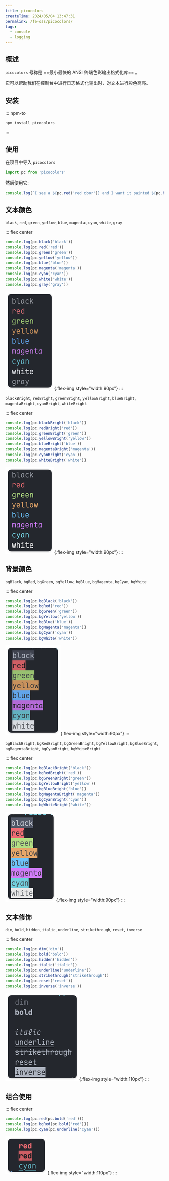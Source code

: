 ```yaml
---
title: picocolors
createTime: 2024/05/04 13:47:31
permalink: /fe-oss/picocolors/
tags:
  - console
  - logging
---
```


<Badge text="NodeJS 6+" /> <Badge text="Chromium-based Browsers" />

<RepoCard repo="alexeyraspopov/picocolors" />

## 概述

`picocolors` 号称是 ==最小最快的 ANSI 终端色彩输出格式化库== 。

它可以帮助我们在控制台中进行日志格式化输出时，对文本进行彩色高亮。

## 安装

::: npm-to

```sh
npm install picocolors
```

:::

## 使用

在项目中导入 `picocolors`

```ts
import pc from 'picocolors'
```

然后使用它:

```ts
console.log(`I see a ${pc.red('red door')} and I want it painted ${pc.black('black')}`)
```

<style>
@media (max-width: 640px) {
  .vp-doc .flex-img {
    transform: translateX(20px);
  }
}
</style>

## 文本颜色

`black`, `red`, `green`, `yellow`, `blue`, `magenta`, `cyan`, `white`, `gray`

::: flex center

<div style="flex: 1;min-width: 0">

```ts
console.log(pc.black('black'))
console.log(pc.red('red'))
console.log(pc.green('green'))
console.log(pc.yellow('yellow'))
console.log(pc.blue('blue'))
console.log(pc.magenta('magenta'))
console.log(pc.cyan('cyan'))
console.log(pc.white('white'))
console.log(pc.gray('gray'))
```

</div>

![picocolors text colors](./assets/picocolors-1.png){.flex-img style="width:90px"}
:::

`blackBright`, `redBright`, `greenBright`, `yellowBright`, `blueBright`, `magentaBright`, `cyanBright`, `whiteBright`

::: flex center

<div style="flex: 1;min-width: 0">

```ts
console.log(pc.blackBright('black'))
console.log(pc.redBright('red'))
console.log(pc.greenBright('green'))
console.log(pc.yellowBright('yellow'))
console.log(pc.blueBright('blue'))
console.log(pc.magentaBright('magenta'))
console.log(pc.cyanBright('cyan'))
console.log(pc.whiteBright('white'))
```

</div>

![picocolors text colors](./assets/picocolors-2.png){.flex-img style="width:90px"}
:::

## 背景颜色

`bgBlack`, `bgRed`, `bgGreen`, `bgYellow`, `bgBlue`, `bgMagenta`, `bgCyan`, `bgWhite`

::: flex center

<div style="flex: 1;min-width: 0">

```ts
console.log(pc.bgBlack('black'))
console.log(pc.bgRed('red'))
console.log(pc.bgGreen('green'))
console.log(pc.bgYellow('yellow'))
console.log(pc.bgBlue('blue'))
console.log(pc.bgMagenta('magenta'))
console.log(pc.bgCyan('cyan'))
console.log(pc.bgWhite('white'))
```

</div>

![picocolors bg colors](./assets/picocolors-3.png){.flex-img style="width:90px"}
:::

`bgBlackBright`, `bgRedBright`, `bgGreenBright`, `bgYellowBright`, `bgBlueBright`, `bgMagentaBright`, `bgCyanBright`, `bgWhiteBright`

::: flex center

<div style="flex: 1;min-width: 0">

```ts
console.log(pc.bgBlackBright('black'))
console.log(pc.bgRedBright('red'))
console.log(pc.bgGreenBright('green'))
console.log(pc.bgYellowBright('yellow'))
console.log(pc.bgBlueBright('blue'))
console.log(pc.bgMagentaBright('magenta'))
console.log(pc.bgCyanBright('cyan'))
console.log(pc.bgWhiteBright('white'))
```

</div>

![picocolors bg colors](./assets/picocolors-4.png){.flex-img style="width:90px"}
:::

## 文本修饰

`dim`, `bold`, `hidden`, `italic`, `underline`, `strikethrough`, `reset`, `inverse`

::: flex center

<div style="flex: 1;min-width: 0">

```ts
console.log(pc.dim('dim'))
console.log(pc.bold('bold'))
console.log(pc.hidden('hidden'))
console.log(pc.italic('italic'))
console.log(pc.underline('underline'))
console.log(pc.strikethrough('strikethrough'))
console.log(pc.reset('reset'))
console.log(pc.inverse('inverse'))
```

</div>

![picocolors bg colors](./assets/picocolors-5.png){.flex-img style="width:110px"}
:::

## 组合使用

::: flex center

<div style="flex: 1;min-width: 0">

```ts
console.log(pc.red(pc.bold('red')))
console.log(pc.bgRed(pc.bold('red')))
console.log(pc.cyan(pc.underline('cyan')))
```

</div>

![picocolors bg colors](./assets/picocolors-6.png){.flex-img style="width:110px"}
:::
